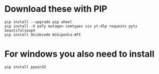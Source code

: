 # Download these with PIP

```
pip install --upgrade pip wheel
pip install -U pafy mutagen comtypes six yt-dlp requests pytz beautifulsoup4
pip install Unidecode Wikipedia-API 
```

# For windows you also need to install
```
pip install pywin32
```
